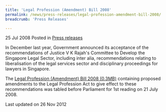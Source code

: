 ```yaml
---
title: 'Legal Profession (Amendment) Bill 2008'
permalink: /news/press-releases/legal-profession-amendment-bill-2008/
breadcrumb: 'Press Releases'

---
```



25 Jul 2008 Posted in [Press releases](/news/press-releases)

In December last year, Government announced its acceptance of the recommendations of Justice V K Rajah's Committee to Develop the Singapore Legal Sector, including inter alia, recommendations relating to liberalisation of the legal services sector and disciplinary proceedings for lawyers in Singapore.

The [Legal Profession (Amendment) Bill 2008 (0.3MB)](/files/news/press-releases/2008/07/linkclick95a6.pdf) containing proposed amendments to the Legal Profession Act to give effect to these recommendations was tabled before Parliament for 1st reading on 21 July 2008.

<p class="right-side-updated">Last updated on 26 Nov 2012</p>
